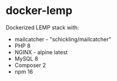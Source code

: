 # docker-lemp
Dockerized LEMP stack with: 
- mailcatcher - "schickling/mailcatcher"
- PHP 8
- NGINX - alpine latest
- MySQL 8
- Composer 2
- npm 16

